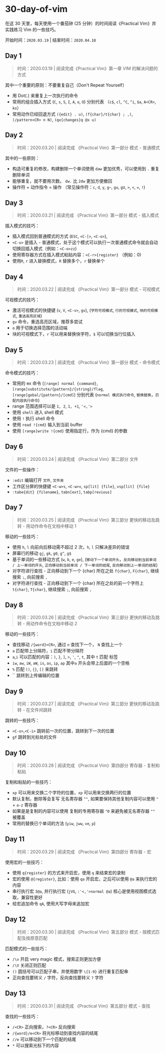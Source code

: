 # 30-day-of-vim


在这 30 天里，每天使用一个番茄钟 (25 分钟）的时间阅读《Practical Vim》并实践练习 Vim 的一些技巧。

开始时间：`2020.03.19` | 结束时间：`2020.04.18`

## Day 1

> 时间：2020.03.19 | 阅读完成《Practical Vim》第一章 VIM 的解决问题的方式

其中一个重要的原则：不要重复自己（Don't Repeat Yourself）

- 用 Dot(.) 来重复上一次执行的命令
- 常用的组合插入方式 (`C`, `s`, `S`, `I`, `A`, `o`, `O`) 分别代表 （`c$`, `cl`, `^C`, `^i`, `$a`, `A<CR>`, `ko`）
- 常用动作已经回退方式 `({edit} . u)`, `(f{char}/t{char} ; ,)`, `(/pattern<CR> n N)`, `(qx{changes}q @x u)`

## Day 2

> 时间：2020.03.20 | 阅读完成 《Practical Vim》第一部分 模式 - 普通模式

其中的一些原则：

- 构造可重复的修改，构建删除一个单词使用 `daw` 更加优秀，可以使用到 `.` 重复删除单词
- 能够重复，就不要用次数。 `dw.` 比 `2dw` 更加方便撤回
- 操作符 + 动作指令 = 操作 （常见操作符：`c`, `d`, `y`, `g~`, `gu`, `gU`, `>`, `<`, `=`, `!`)

## Day 3

> 时间：2020.03.21 | 阅读完成 《Practical Vim》第一部分 模式 - 插入模式

插入模式的技巧：

- 插入模式回到普通模式的方式 (`ESC`, `<C-[>`, `<C-o>`),
- `<C-o>` 是插入 - 普通模式，处于这个模式可以执行一次普通模式命令就会自动切换回插入模式（例如：`<C-o>zz`)
- 使用寄存器方式在插入模式粘贴内容：`<C-r>{register}` （例如：<C-r>0)
- 使用`R`, `r` 进入替换模式，`R` 替换多个，`r` 替换单个

## Day 4

> 时间：2020.03.22 | 阅读完成 《Practical Vim》第一部分 模式 - 可视模式

可视模式的技巧：

- 激活可视模式的快捷键 (`v`, `V`, `<C-v>`, `gv`), (`字符可视模式`, `行的可视模式`, `块的可视模式`, `重选高亮区域`)
- `gv` 命令，重选高亮区域，推荐多尝试
- `o` 用于切换选择范围的活动端
- 块的可视模式下，`r` 可以用来替换快字符，`$` 可以切换当行位插入

## Day 5

> 时间：2020.03.23 | 阅读完成 《Practical Vim》第一部分 模式 - 命令模式

命令模式的技巧：

- 常用的 ex 命令 (`[range] normal {command}`, `[range]substitute/{pattern}/{string}/flag`, `[range]gobal/{pattern}/[cmd]`) 分别代表 (`normal 模式执行命令`, `替换替换`，`匹配内容执行命令`)
- range 范围选择可以是 `1, 2`, `1, +1`, `'<,'>`
- 使用 `shell` 进入 shell 模式
- 使用 `!` 执行 shell 命令
- 使用 `read !{cmd}` 输入到当前 buffer
- 使用 `[range]write !{cmd}` 使用指定行，作为 {cmd} 的参数

## Day 6

> 时间：2020.03.24 | 阅读完成 《Practical Vim》第二部分 文件

文件的一些操作：

- `:edit` 编辑打开 `文件`, `文件夹`
-  工作区分屏的快捷键 `<C-w>s`, `<C-w>v`, `sp[lit] {file}`, `vsp[lit] {file}`
- `:tabe{dit} {filename}`, `tabn[ext]`, `tabp[revious]`

## Day 7

> 时间：2020.03.25 | 阅读完成 《Practical Vim》第三部分 更快的移动及跳转 - 用动作命令在文档中移动 1

移动的一些技巧：

- 使用 `h`, `l` 向前向后移动需不超过 2 次，`h`, `l` 只解决差异的错误
- 屏幕行的移动 `gj`, `gk`, `g0`, `g^`, `g$`
- 基于单词的一些移动方式 (`w`, `b`, `e`, `ge`), (`移动下一个单词开头`，`反向移动到当前单词 / 上一单词的开头`, `正向移动到当前单词 / 下一单词的结尾`, `反向移动到上一单词的结尾`)
- 对字符进行查找 - 正向移动到下一个 {char} 所在之处 `f{char}`, `F{char}`, 继续搜索 `;`, 向前搜索 `,`
- 对字符进行查找 - 正向移动到下一个 {char} 所在之处的前一个字符上 `t{char}`, `T{char}`, 继续搜索 `;`, 向前搜索 `,`


## Day 8

> 时间：2020.03.26 | 阅读完成 《Practical Vim》第三部分 更快的移动及跳转 - 用动作命令在文档中移动 2

移动的一些技巧：

- 查找移动 `/{word}<CR>`, 通过 `n` 查找下一个， `N` 查找上一个
- `a` 匹配带上分隔符，`i` 匹配不带分隔符
- `a`,`i` 可以匹配的内容：`)`, `}`, `]`, `>`, `'`, `"`, `t`, 其中 `t` 匹配 <xml> 标签
- `iw`, `aw`, `iW`, `aW`, `is`, `as`, `ip`, `ap` 其中`a` 开头会带上后面的一个空格
- `%` 匹配 `()`, `{}`, `[]` 来跳转
- `` 跳转到上传编辑的位置

## Day 9

> 时间：2020.03.27 | 阅读完成 《Practical Vim》第三部分 更快的移动及跳转 - 在文件间跳转

跳转的一些技巧：

- `<C-o>`,`<C-i>` 跳转前一次的位置，跳转到下一次的位置
- `gf` 跳转到光标处的文件


## Day 10

> 时间：2020.03.28 | 阅读完成 《Practical Vim》第四部分 寄存器 - 复制和粘贴

复制和粘贴的一些技巧：

- `xp` 可以用来交换二个字符的位置，`xp` 可以用来交换两行的位置
- 默认复制，删除等会复写 无名寄存器 `""`, 如果要保持其他复制内容可以使用 `"` + `a-z` 寄存器
- 如果是是复制的内容可以使用 复制的专用寄存器 `"0` 来避免被无名寄存器 `""` 被覆盖
- 常用的替换已个单词的方法 (`yiw`, `jww`, `ve`, `p`)

## Day 11

> 时间：2020.03.29 | 阅读完成 《Practical Vim》第四部分 寄存器 - 宏

使用宏的一些技巧：

- 使用 `q{register}` 的方式来开启宏，使用 `q` 来结束宏的录制
- 宏的使用 `@{register}`, 比如：使用 `qa` 开启宏，之后可以使用 `@a` 来执行宏的内容
- 串行执行宏 `3@a`, 并行执行宏 (`jVG`, `:'<,'>normal @a`) 核心是使用视图模式选取，兼容性更好
- 给宏追加命令 `qA`, 使用大写字母来追加宏

## Day 12

> 时间：2020.03.30 | 阅读完成 《Practical Vim》第五部分 模式 - 按模式匹配及按原意匹配

匹配模式的一些技巧：

- `/\v` 开启 very magic 模式，搜索正则更加方便
- `/\V` 关闭正则匹配
- `()` 圆括号可以匹配子串，并使用数字 `\{1-9}` 进行重复匹配串
- 正向查找要转义 `/` 字符，反向查找要转义 `?` 字符

## Day 13

> 时间：2020.03.31 | 阅读完成 《Practical Vim》第五部分 模式 - 查找

查找的一些技巧：

- `/<CR>` 正向搜索，`?<CR>` 反向搜索
- `/{word}/e<CR>` 将光标移动到查找内容的结尾
- `//e` 可以移动到下一个匹配的结尾
- `*` 可以搜索光标下的内容
